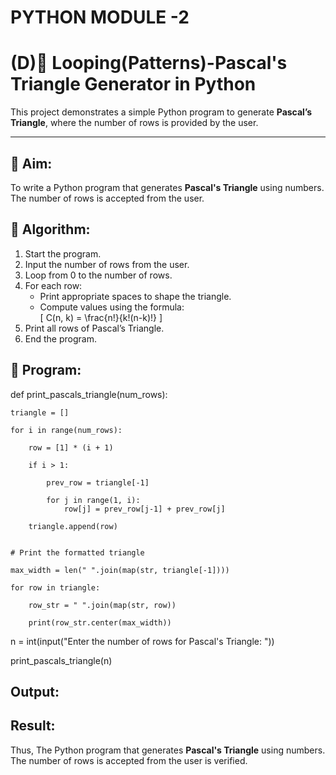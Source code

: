 # PYTHON MODULE -2
# (D)🔺 Looping(Patterns)-Pascal's Triangle Generator in Python

This project demonstrates a simple Python program to generate **Pascal’s Triangle**, where the number of rows is provided by the user.

-------------

## 🎯 Aim:

To write a Python program that generates **Pascal's Triangle** using numbers. The number of rows is accepted from the user.

## 🧠 Algorithm:

1. Start the program.
2. Input the number of rows from the user.
3. Loop from 0 to the number of rows.
4. For each row:
   - Print appropriate spaces to shape the triangle.
   - Compute values using the formula:  
     \[
     C(n, k) = \frac{n!}{k!(n-k)!}
     \]
5. Print all rows of Pascal’s Triangle.
6. End the program.

## 🧪 Program:

def print_pascals_triangle(num_rows):
    
    triangle = []
    
    for i in range(num_rows):
    
        row = [1] * (i + 1)
        
        if i > 1:
        
            prev_row = triangle[-1]
            
            for j in range(1, i):
                row[j] = prev_row[j-1] + prev_row[j]
        
        triangle.append(row)
        
    
    # Print the formatted triangle
    
    max_width = len(" ".join(map(str, triangle[-1])))
    
    for row in triangle:
    
        row_str = " ".join(map(str, row))
        
        print(row_str.center(max_width))


n = int(input("Enter the number of rows for Pascal's Triangle: "))

print_pascals_triangle(n)


## Output:



## Result:

Thus, The Python program that generates **Pascal's Triangle** using numbers. The number of rows is accepted from the user is verified.
